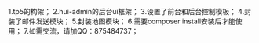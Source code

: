 1.tp5的构架；
2.hui-admin的后台ui框架；
3.设置了前台和后台控制模板；
4.封装了邮件发送模块；
5.封装地图模块；
6.需要composer install安装后才能使用；
7.如需交流，请加QQ：875484737；